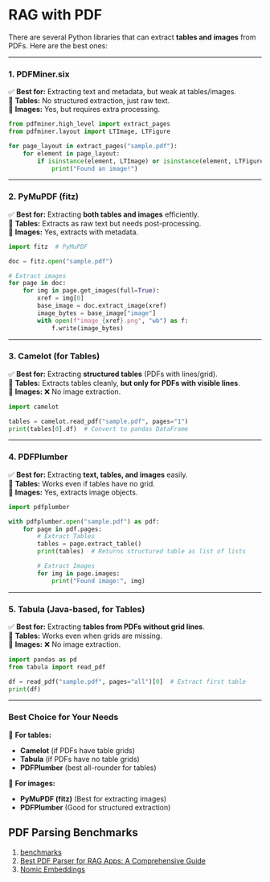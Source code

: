 # RAG with PDF

There are several Python libraries that can extract **tables and images** from PDFs. Here are the best ones:

---

### **1. PDFMiner.six**  
✅ **Best for:** Extracting text and metadata, but weak at tables/images.  
🔹 **Tables:** No structured extraction, just raw text.  
🔹 **Images:** Yes, but requires extra processing.  

```python
from pdfminer.high_level import extract_pages
from pdfminer.layout import LTImage, LTFigure

for page_layout in extract_pages("sample.pdf"):
    for element in page_layout:
        if isinstance(element, LTImage) or isinstance(element, LTFigure):
            print("Found an image!")
```

---

### **2. PyMuPDF (fitz)**  
✅ **Best for:** Extracting **both tables and images** efficiently.  
🔹 **Tables:** Extracts as raw text but needs post-processing.  
🔹 **Images:** Yes, extracts with metadata.  

```python
import fitz  # PyMuPDF

doc = fitz.open("sample.pdf")

# Extract images
for page in doc:
    for img in page.get_images(full=True):
        xref = img[0]
        base_image = doc.extract_image(xref)
        image_bytes = base_image["image"]
        with open(f"image_{xref}.png", "wb") as f:
            f.write(image_bytes)
```

---

### **3. Camelot** (for Tables)  
✅ **Best for:** Extracting **structured tables** (PDFs with lines/grid).  
🔹 **Tables:** Extracts tables cleanly, **but only for PDFs with visible lines**.  
🔹 **Images:** ❌ No image extraction.  

```python
import camelot

tables = camelot.read_pdf("sample.pdf", pages="1")
print(tables[0].df)  # Convert to pandas DataFrame
```

---

### **4. PDFPlumber**  
✅ **Best for:** Extracting **text, tables, and images** easily.  
🔹 **Tables:** Works even if tables have no grid.  
🔹 **Images:** Yes, extracts image objects.  

```python
import pdfplumber

with pdfplumber.open("sample.pdf") as pdf:
    for page in pdf.pages:
        # Extract Tables
        tables = page.extract_table()
        print(tables)  # Returns structured table as list of lists

        # Extract Images
        for img in page.images:
            print("Found image:", img)
```

---

### **5. Tabula (Java-based, for Tables)**  
✅ **Best for:** Extracting **tables from PDFs without grid lines**.  
🔹 **Tables:** Works even when grids are missing.  
🔹 **Images:** ❌ No image extraction.  

```python
import pandas as pd
from tabula import read_pdf

df = read_pdf("sample.pdf", pages="all")[0]  # Extract first table
print(df)
```

---

### **Best Choice for Your Needs**  
📌 **For tables:**  
- **Camelot** (if PDFs have table grids)  
- **Tabula** (if PDFs have no table grids)  
- **PDFPlumber** (best all-rounder for tables)

📌 **For images:**  
- **PyMuPDF (fitz)** (Best for extracting images)  
- **PDFPlumber** (Good for structured extraction)

## PDF Parsing Benchmarks

1. [benchmarks](https://github.com/py-pdf/benchmarks?tab=readme-ov-file)
2. [Best PDF Parser for RAG Apps: A Comprehensive Guide](https://nanonets.com/blog/best-pdf-parser-for-rag-apps-a-comprehensive-guide/)
2. [Nomic Embeddings](http://medium.com/@guptak650/nomic-embeddings-a-cheaper-and-better-way-to-create-embeddings-6590868b438f)